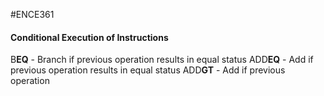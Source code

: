 #ENCE361 
#### Conditional Execution of Instructions
B**EQ** - Branch if previous operation results in equal status
ADD**EQ** - Add if previous operation results in equal status
ADD**GT** - Add if previous operation 



